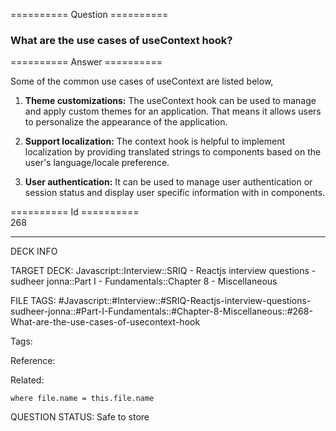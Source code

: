 ========== Question ==========  

### What are the use cases of useContext hook?  

========== Answer ==========  

Some of the common use cases of useContext are listed below,

1.  **Theme customizations:** The useContext hook can be used to manage and apply custom themes for an application. That means it allows users to personalize the appearance of the application.

2.  **Support localization:** The context hook is helpful to implement localization by providing translated strings to components based on the user's language/locale preference.

3.  **User authentication:** It can be used to manage user authentication or session status and display user specific information with in components.

========== Id ==========  
268

---

DECK INFO

TARGET DECK: Javascript::Interview::SRIQ - Reactjs interview questions - sudheer jonna::Part I - Fundamentals::Chapter 8 - Miscellaneous

FILE TAGS: #Javascript::#Interview::#SRIQ-Reactjs-interview-questions-sudheer-jonna::#Part-I-Fundamentals::#Chapter-8-Miscellaneous::#268-What-are-the-use-cases-of-usecontext-hook

Tags:

Reference:

Related:

```dataview
where file.name = this.file.name
```

QUESTION STATUS: Safe to store
